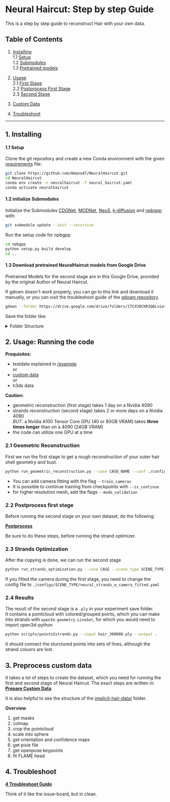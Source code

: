 # Neural Haircut: Step by step Guide

This is a step by step guide to reconstruct Hair with your own data.  


## Table of Contents

1. [Installing](#git-repo-initialization-and-stuff)  
	1.1 [Setup](#11-setup)  
	1.2 [Submodules](#12-initialize-submodules)  
	1.3 [Pretrained models](#13-download-pretrained-neuralhaircut-models-from-google-drive)  

2. [Usage](#2-usage-running-the-code)  
	2.1 [First Stage](#21-geometric-reconstruction)  
	2.2 [Postprocess First Stage](/custom_dataset/postprocess.md#postprocess-first-stage)  
	2.3 [Second Stage](#23-strands-optimization)  

3. [Custom Data](#3-preprocess-custom-data)  

4. [Troubleshoot](#4-troubleshoot)

---

## 1. Installing

#### 1.1 Setup

Clone the git repository and create a new Conda environment with the given [requirements](neural_haircut.yaml) file:

```bash
git clone https://github.com/Amano47/NeuralHaircut.git
cd NeuralHaircut
conda env create -n neuralhaircut -f neural_haircut.yaml
conda activate neuralhaircut
```

#### 1.2 initialize Submodules

Initialize the Submodules [CDGNet](https://github.com/tjpulkl/CDGNet), [MODNet](https://github.com/ZHKKKe/MODNet), [NeuS](https://github.com/Totoro97/NeuS), [k-diffusion](https://github.com/crowsonkb/k-diffusion) and [npbgpp](https://github.com/rakhimovv/npbgpp) with:  

```bash
git submodule update --init --recursive
```

Run the setup code for npbgpp

```bash
cd npbgpp
python setup.py build develop
cd ..
```

#### 1.3 Download pretrained NeuralHaircut models from Google Drive

Pretrained Models for the second stage are in this Google Drive, provided by the original Author of Neural Haircut.

If gdown doesn't work properly, you can go to this link and download it manually, or you can visit the troubleshoot guide of the [gdown repository](https://github.com/wkentaro/gdown).

```bash
gdown --folder https://drive.google.com/drive/folders/1TCdJ0CKR3Q6LviovndOkJaKm8S1T9F_8
```
Save the folder like:
<details>
<summary>Folder Structure</summary>

Save the folder in the rootfolder of NeuralHaircut like
```bash
|-- NEURALHAIRCUT
	|-- docs
	|-- pretrained_models
		|-- strand_prior
			|-- strand_ckpt.pth
		|-- diffusion_prior
			|-- dif_ckpt.pth
	|- ...
	...
```
</details>

## 2. Usage: Running the code

**Prequisites:**
- testdata explained in [/example](/example/)   
or    
- [custom data](#3-preprocess-custom-data)  
or  
- h3ds data  

**Caution:**
- geometric reconstruction (first stage) takes 1 day on a Nvidia 4090  
- strands reconstruction (second stage) takes 2 or more days on a Nvidia 4090  
_BUT_: a Nvidia A100 Tensor Core GPU (40 or 80GB VRAM) takes **three times longer** than on a 4090 (24GB VRAM)  
- the code can utilize one GPU at a time  



### 2.1  Geometric Reconstruction

First we run the first stage to get a rough reconstruction of your outer hair shell geometry and bust.

```bash
python run_geometric_reconstruction.py --case CASE_NAME --conf ./configs/SCENE_TYPE/neural_strands.yaml --exp_name first_stage_SCENE_TYPE_CASE
```

- You can add camera fitting with the flag `--train_cameras`  
- It is possible to continue training from checkpoints with `--is_continue`  
- for higher resolution mesh, add the flags `--mode_validation`


### 2.2 Postprocess first stage

Before running the second stage on your own dataset, do the following:  

__[Postprocess](/custom_dataset/postprocess.md)__

Be sure to do these steps, before running the strand optimizer.

### 2.3 Strands Optimization

After the copying is done, we can run the second stage  

```bash
python run_strands_optimization.py --case CASE --scene_type SCENE_TYPE --conf ./configs/SCENE_TYPE/neural_strands.yaml  --hair_conf ./configs/hair_strands_textured.yaml --exp_name second_stage_SCENE_TYPE_CASE
```

If you fitted the camera during the first stage, you need to change the config file to `./configs/SCENE_TYPE/neural_strands_w_camera_fitted.yaml`

### 2.4 Results

The result of the second stage is a `.ply` in your experiment save folder.  
It contains a pointcloud with colored/grouped points, which you can make into strands with `open3d.geometry.LineSet`, for which you would need to import open3d-python  

```bash
python scripts/points2strands.py --input hair_300000.ply --output .
```

It should connect the sturctured points into sets of lines, although the strand coluors are lost.
 
## 3. Preprocess custom data

It takes a lot of steps to create the dataset, which you need for running the first and second stage of Neural Haircut. The exact steps are written in: 
__[Prepare Custom Data](/custom_dataset/custom_data.md)__.  

It is also helpful to see the structure of the 
[implicit-hair-data/](https://drive.usercontent.google.com/download?id=1CADXQfC2IgxmFLwcLrm4G3ilWpW1g_PA&authuser=0) folder.  

**Overview**
1. get masks  
2. colmap
3. crop the pointcloud  
4. scale into sphere  
5. get orientation and confidence maps  
6. get pixie file  
7. get openpose keypoints  
8. fit FLAME head  


## 4. Troubleshoot

**[4 Troubleshoot Guide](/custom_dataset/troubleshoot.md)**

Think of it like the issue-board, but in clean.